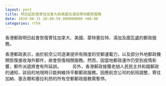 ```yaml
---
layout: post
title: 明日起恢復寄往加拿大與美國及湯加等地郵政服務
date: 2020-08-31 20:40:59.000000000 +08:00
categories: rthk
---
```


香港郵政明日起會恢復寄往加拿大、美國、蒙特塞拉特、湯加及圖瓦盧的郵政服務。

香港郵政表示，由於航空公司逐漸提供有限度的空郵運載力，以及部分外地郵政機關恢復接收海外郵件，故會恢復相關服務。然而，因當地郵政運作仍受到疫情影響，郵件派遞將會有所延誤。
　　
另外，香港郵政接獲老撾人民民主共和國郵政的通知，該目的地現時只能夠維持平郵郵政服務。因應航空公司的航班調整，寄往加納、塞舌爾和塞拉利昂的所有空郵郵政服務需暫停。
